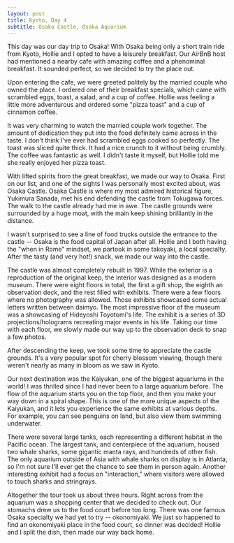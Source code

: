 ```yaml
---
layout: post
title: Kyoto, Day 4
subtitle: Osaka Castle, Osaka Aquarium
---
```


This day was our day trip to Osaka! With Osaka being only a short train ride from Kyoto, Hollie and I opted to have a leisurely breakfast. Our AirBnB host had mentioned a nearby cafe with amazing coffee and a phenominal breakfast. It sounded perfect, so we decided to try the place out.

Upon entering the cafe, we were greeted politely by the married couple who owned the place. I ordered one of their breakfast specials, which came with scrambled eggs, toast, a salad, and a cup of coffee. Hollie was feeling a little more adventurous and ordered some "pizza toast" and a cup of cinnamon coffee. 

It was very charming to watch the married couple work together. The amount of dedication they put into the food definitely came across in the taste. I don't think I've ever had scrambled eggs cooked so perfectly. The toast was sliced quite thick. It had a nice crunch to it without being crumbly. The coffee was fantastic as well. I didn't taste it myself, but Hollie told me she really enjoyed her pizza toast.

With lifted spirits from the great breakfast, we made our way to Osaka. First on our list, and one of the sights I was personally most excited about, was Osaka Castle. Osaka Castle is where my most admired historical figure, Yukimura Sanada, met his end defending the castle from Tokugawa forces. The walk to the castle already had me in awe. The castle grounds were surrounded by a huge moat, with the main keep shining brilliantly in the distance.

I wasn't surprised to see a line of food trucks outside the entrance to the castle -- Osaka is the food capital of Japan after all. Hollie and I both having the "when in Rome" mindset, we partook in some takoyaki, a local specialty. After the tasty (and very hot!) snack, we made our way into the castle.

The castle was almost completely rebuilt in 1997. While the exterior is a reproduction of the original keep, the interior was designed as a modern museum. There were eight floors in total, the first a gift shop, the eighth an observation deck, and the rest filled with exhibits. There were a few floors where no photography was allowed. Those exhibits showcased some actual letters written between daimyo. The most impressive floor of the museum was a showcasing of Hideyoshi Toyotomi's life. The exhibit is a series of 3D projections/holograms recreating major events in his life. Taking our time with each floor, we slowly made our way up to the observation deck to snap a few photos.

After descending the keep, we took some time to appreciate the castle grounds. It's a very popular spot for cherry blossom viewing, though there weren't nearly as many in bloom as we saw in Kyoto. 

Our next destination was the Kaiyukan, one of the biggest aquariums in the world! I was thrilled since I had never been to a large aquarium before. The flow of the aquarium starts you on the top floor, and then you make your way down in a spiral shape. This is one of the more unique aspects of the Kaiyukan, and it lets you experience the same exhibits at various depths. For example, you can see penguins on land, but also view them swimming underwater.

There were several large tanks, each representing a different habitat in the Pacific ocean. The largest tank, and centerpiece of the aquarium, housed two whale sharks, some gigantic manta rays, and hundreds of other fish. The only aquarium outside of Asia with whale sharks on display is in Atlanta, so I'm not sure I'll ever get the chance to see them in person again. Another interesting exhibit had a focus on "interaction," where visitors were allowed to touch sharks and stringrays.

Altogether the tour took us about three hours. Right across from the aquarium was a shopping center that we decided to check out. Our stomachs drew us to the food court before too long. There was one famous Osaka specialty we had yet to try -- okonomiyaki. We just so happened to find an okonomiyaki place in the food court, so dinner was decided! Hollie and I split the dish, then made our way back home.